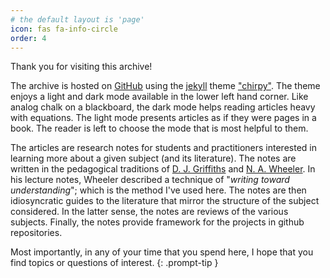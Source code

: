 ```yaml
---
# the default layout is 'page'
icon: fas fa-info-circle
order: 4
---
```


Thank you for visiting this archive! 

The archive is hosted on [GitHub](https://github.com) using the [jekyll](https://jekyllrb.com) theme ["chirpy"](https://chirpy.cotes.page). The theme enjoys a light and dark mode available in the lower left hand corner. Like analog chalk on a blackboard, the dark mode helps reading articles heavy with equations. The light mode presents articles as if they were pages in a book. The reader is left to choose the mode that is most helpful to them. 

The articles are research notes for students and practitioners interested in learning more about a given subject (and its literature). The notes are written in the pedagogical traditions of [D. J. Griffiths](https://en.wikipedia.org/wiki/David_J._Griffiths) and [N. A. Wheeler](https://www.reed.edu/physics/faculty/wheeler/). In his lecture notes, Wheeler described a technique of "*writing toward understanding*"; which is the method I've used here. The notes are then idiosyncratic guides to the literature that mirror the structure of the subject considered. In the latter sense, the notes are reviews of the various subjects.  Finally, the notes provide framework for the projects in github repositories. 

Most importantly, in any of your time that you spend here, I hope that you find topics or questions of interest.
{: .prompt-tip }